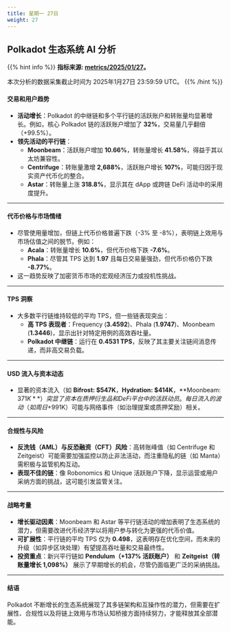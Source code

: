 ```yaml
---
title: 星期一 27日
weight: 27
---
```


## **Polkadot 生态系统 AI 分析**
{{% hint info %}}
**指标来源: [metrics/2025/01/27](../../../../metrics/2025/01/27)。**

本次分析的数据采集截止时间为 2025年1月27日 23:59:59 UTC。
{{% /hint %}}

#### 交易和用户趋势
- **活动增长**：Polkadot 的中继链和多个平行链的活跃账户和转账量均显著增长。例如，核心 Polkadot 链的活跃账户增加了 **32%**，交易量几乎翻倍（+99.5%）。
- **领先活动的平行链**：
  - **Moonbeam**：活跃账户增加 **10.66%**，转账量增长 **41.58%**，得益于其以太坊兼容性。
  - **Centrifuge**：转账量激增 **2,688%**，活跃账户增长 **107%**，可能归因于现实资产代币化的整合。
  - **Astar**：转账量上涨 **318.8%**，显示其在 dApp 或跨链 DeFi 活动中的采用度提升。

---

#### 代币价格与市场情绪
- 尽管使用量增加，但链上代币价格普遍下跌（-3% 至 -8%），表明链上效用与市场估值之间的脱节。例如：
  - **Acala**：转账量增长 **10.6%**，但代币价格下跌 **-7.6%**。
  - **Phala**：尽管其 TPS 达到 **1.97** 且每日交易量强劲，但代币价格仍下跌 **-8.77%**。
- 这一趋势反映了加密货币市场的宏观经济压力或投机性挑战。

---

#### TPS 洞察
- 大多数平行链维持较低的平均 TPS，但一些链表现突出：
  - **高 TPS 表现者**：Frequency (**3.4592**)、Phala (**1.9747**)、Moonbeam (**1.3446**)，显示出针对特定用例的高效吞吐量。
  - **Polkadot 中继链**：运行在 **0.4531 TPS**，反映了其主要关注链间消息传递，而非高交易负载。

---

#### USD 流入与资本动态
- 显著的资本流入（如 **Bifrost: $547K**，**Hydration: $414K**，**Moonbeam: $371K**）突显了资本在质押衍生品和 DeFi 平台中的活跃动员。每日流入的波动（如周日 +$991K）可能与网络事件（如治理提案或质押奖励）相关。

---

#### 合规性与风险
- **反洗钱（AML）与反恐融资（CFT）风险**：高转账峰值（如 Centrifuge 和 Zeitgeist）可能需要加强监控以防止非法活动，而注重隐私的链（如 Manta）需积极与监管机构互动。
- **表现不佳的链**：像 Robonomics 和 Unique 活跃账户下降，显示运营或用户采纳方面的挑战，这可能引发监管关注。

---

#### 战略考量
- **增长驱动因素**：Moonbeam 和 Astar 等平行链活动的增加表明了生态系统的潜力，但需要改进代币经济学以将用户参与转化为更强的代币价值。
- **可扩展性**：平行链的平均 TPS 仅为 **0.498**，这表明存在优化空间，而未来的升级（如异步区块处理）有望提高吞吐量和交易最终性。
- **投资重点**：新兴平行链如 **Pendulum（+137% 活跃账户）** 和 **Zeitgeist（转账量增长 1,098%）** 展示了早期增长的机会，尽管仍面临更广泛的采纳挑战。

---

#### 结语
Polkadot 不断增长的生态系统展现了其多链架构和互操作性的潜力，但需要在扩展性、合规性以及将链上效用与市场认知桥接方面持续努力，才能释放其全部潜能。
